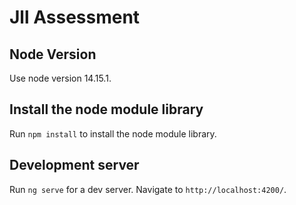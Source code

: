 # Jll Assessment

## Node Version

Use node version 14.15.1.

## Install the node module library

Run `npm install` to install the node module library.

## Development server

Run `ng serve` for a dev server. Navigate to `http://localhost:4200/`.

